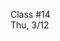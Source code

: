 <div class="lecture2">

<div class="column_date">
<p markdown="block">

Class #14 <br>
Thu, 3/12

</p>
</div>
<div class="column_materials">
<p markdown="block">



</p>
</div>

<div class="column_assign">
<p markdown="block">



</p>
</div>

</div>

